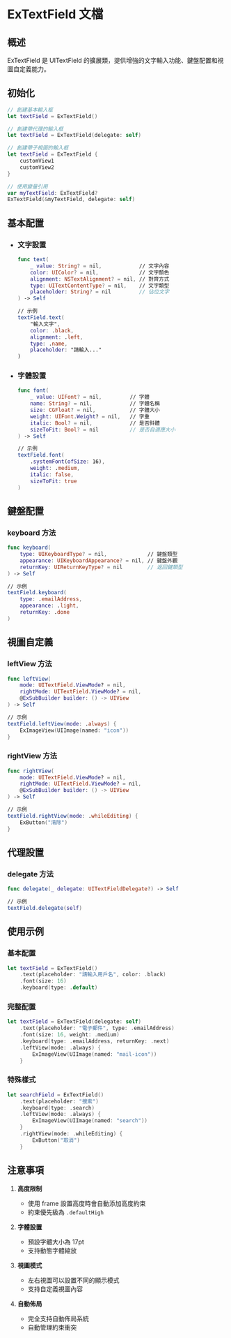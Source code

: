 # ExTextField 文檔

## 概述
ExTextField 是 UITextField 的擴展類，提供增強的文字輸入功能、鍵盤配置和視圖自定義能力。

## 初始化
```swift
// 創建基本輸入框
let textField = ExTextField()

// 創建帶代理的輸入框
let textField = ExTextField(delegate: self)

// 創建帶子視圖的輸入框
let textField = ExTextField {
    customView1
    customView2
}

// 使用變量引用
var myTextField: ExTextField?
ExTextField(&myTextField, delegate: self)
```

## 基本配置

- ### 文字設置
    ```swift
    func text(
        _ value: String? = nil,            // 文字內容
        color: UIColor? = nil,             // 文字顏色
        alignment: NSTextAlignment? = nil, // 對齊方式
        type: UITextContentType? = nil,    // 文字類型
        placeholder: String? = nil         // 佔位文字
    ) -> Self

    // 示例
    textField.text(
        "輸入文字",
        color: .black,
        alignment: .left,
        type: .name,
        placeholder: "請輸入..."
    )
    ```
- ### 字體設置
    ```swift
    func font(
        _ value: UIFont? = nil,         // 字體
        name: String? = nil,            // 字體名稱
        size: CGFloat? = nil,           // 字體大小
        weight: UIFont.Weight? = nil,   // 字重
        italic: Bool? = nil,            // 是否斜體
        sizeToFit: Bool? = nil          // 是否自適應大小
    ) -> Self

    // 示例
    textField.font(
        .systemFont(ofSize: 16),
        weight: .medium,
        italic: false,
        sizeToFit: true
    )
    ```

## 鍵盤配置

### keyboard 方法
```swift
func keyboard(
    type: UIKeyboardType? = nil,             // 鍵盤類型
    appearance: UIKeyboardAppearance? = nil, // 鍵盤外觀
    returnKey: UIReturnKeyType? = nil        // 返回鍵類型
) -> Self

// 示例
textField.keyboard(
    type: .emailAddress,
    appearance: .light,
    returnKey: .done
)
```

## 視圖自定義

### leftView 方法
```swift
func leftView(
    mode: UITextField.ViewMode? = nil,
    rightMode: UITextField.ViewMode? = nil,
    @ExSubBuilder builder: () -> UIView
) -> Self

// 示例
textField.leftView(mode: .always) {
    ExImageView(UIImage(named: "icon"))
}
```

### rightView 方法
```swift
func rightView(
    mode: UITextField.ViewMode? = nil,
    rightMode: UITextField.ViewMode? = nil,
    @ExSubBuilder builder: () -> UIView
) -> Self

// 示例
textField.rightView(mode: .whileEditing) {
    ExButton("清除")
}
```

## 代理設置

### delegate 方法
```swift
func delegate(_ delegate: UITextFieldDelegate?) -> Self

// 示例
textField.delegate(self)
```

## 使用示例

### 基本配置
```swift
let textField = ExTextField()
    .text(placeholder: "請輸入用戶名", color: .black)
    .font(size: 16)
    .keyboard(type: .default)
```

### 完整配置
```swift
let textField = ExTextField(delegate: self)
    .text(placeholder: "電子郵件", type: .emailAddress)
    .font(size: 16, weight: .medium)
    .keyboard(type: .emailAddress, returnKey: .next)
    .leftView(mode: .always) {
        ExImageView(UIImage(named: "mail-icon"))
    }
```

### 特殊樣式
```swift
let searchField = ExTextField()
    .text(placeholder: "搜索")
    .keyboard(type: .search)
    .leftView(mode: .always) {
        ExImageView(UIImage(named: "search"))
    }
    .rightView(mode: .whileEditing) {
        ExButton("取消")
    }
```

## 注意事項

1. **高度限制**
   - 使用 frame 設置高度時會自動添加高度約束
   - 約束優先級為 `.defaultHigh`

2. **字體設置**
   - 預設字體大小為 17pt
   - 支持動態字體縮放

3. **視圖模式**
   - 左右視圖可以設置不同的顯示模式
   - 支持自定義視圖內容

4. **自動佈局**
   - 完全支持自動佈局系統
   - 自動管理約束衝突
